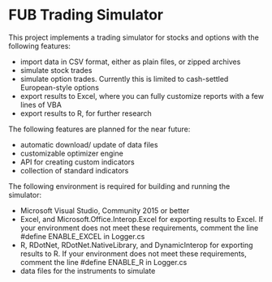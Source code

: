 # FUB Trading Simulator
This project implements a trading simulator for stocks and options with the following features:

* import data in CSV format, either as plain files, or zipped archives
* simulate stock trades
* simulate option trades. Currently this is limited to cash-settled European-style options
* export results to Excel, where you can fully customize reports with a few lines of VBA
* export results to R, for further research

The following features are planned for the near future:

* automatic download/ update of data files
* customizable optimizer engine
* API for creating custom indicators
* collection of standard indicators

The following environment is required for building and running the simulator:

* Microsoft Visual Studio, Community 2015 or better
* Excel, and Microsoft.Office.Interop.Excel for exporting results to Excel. If your environment does not meet these requirements, comment the line #define ENABLE_EXCEL in Logger.cs
* R, RDotNet, RDotNet.NativeLibrary, and DynamicInterop for exporting results to R. If your environment does not meet these requirements, comment the line #define ENABLE_R in Logger.cs
* data files for the instruments to simulate


